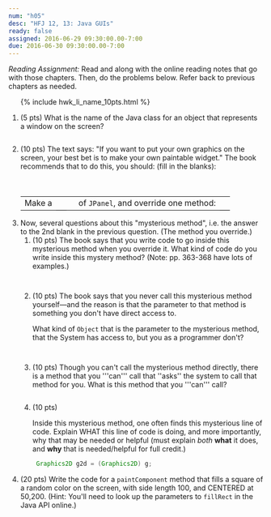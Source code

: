 ```yaml
---
num: "h05"
desc: "HFJ 12, 13: Java GUIs"
ready: false
assigned: 2016-06-29 09:30:00.00-7:00
due: 2016-06-30 09:30:00.00-7:00
---
```

*Reading Assignment:* Read <span data-hfj="12"></span> and <span data-hfj="13"></span> along with the online reading notes that go with those chapters. Then, do the problems below.   Refer back to previous chapters as needed.

<ol>

{% include hwk_li_name_10pts.html %}

<li style="margin-bottom:2em;" markdown="1">

(5 pts) What is the name of the Java class for an object that represents a window on the screen?

</li>

<li style="margin-bottom:1em;" markdown="1">

(10 pts) The text says: "If you want to put your own graphics on the screen, your best 
bet is to make your own paintable widget."    The book recommends that to do this, you should: (fill in the blanks): 

<p style="font-size:120%; margin-top:3em;" markdown="0">
<table>
<tr>
<td>Make a </td><td style="border-bottom: 1px solid black;">&nbsp;</td><td>
<td>of <code>JPanel</code>, and override one method:</td><td style="border-bottom: 1px solid black;">&nbsp;</td></tr>
</tr>
</table>

</li>

<li> Now, several questions about this "mysterious method", i.e. the answer to the 2nd blank in the previous question. (The method you override.)

<ol>

<li style="margin-bottom:3em;" markdown="1">
(10 pts) The book says that you write code to go inside this mysterious method when you override it.  What kind of code do you write inside this mystery method?  (Note: pp. 363-368 have lots of examples.)
</li>

<li style="margin-bottom:3em;" markdown="1">

(10 pts) The book says that you never call this mysterious method yourself&mdash;and the reason is that the parameter to that method is something you don't have direct access to.

What kind of `Object` that is the parameter to the mysterious method, that the System has access to, but you as a programmer don't?

</li>

<li style="margin-bottom:2em;" markdown="1">

(10 pts) Though you can't call the mysterious method directly, there is a method that you '''can''' call that ''asks'' the system to call that method for you.  What is this method that you '''can''' call?

</li>

<li "margin-bottom:5em;" markdown="1">  

(10 pts)

Inside this mysterious method, one often finds this mysterious line of code. Explain WHAT this line of code is doing, and more
importantly, why that may be needed or helpful (must explain *both* **what** it does, and **why** that is needed/helpful for full credit.)

```java
 Graphics2D g2d = (Graphics2D) g;
```
</li>


</ol>
</li>

<li "margin-bottom:15em;" markdown="1">  

(20 pts) Write the code for a `paintComponent` method that fills a square of a random color on the screen, with side length 100, and CENTERED at 50,200.  (Hint: You'll need to look up the parameters to `fillRect` in the Java API online.) 


</li>


</ol>

